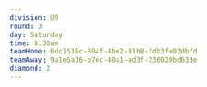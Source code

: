 ```yaml
---
division: U9
round: 3
day: Saturday
time: 8.30am
teamHome: 6dc1518c-804f-4be2-81b8-fdb3fe03dbfd
teamAway: 9a1e5a16-b7ec-40a1-ad3f-236020bd633e
diamond: 2
---
```

